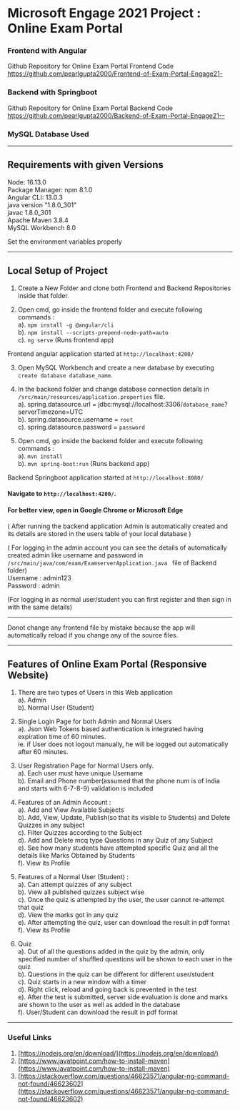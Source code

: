 # Microsoft Engage 2021 Project : Online Exam Portal

### Frontend with Angular
Github Repository for Online Exam Portal Frontend Code [ https://github.com/pearlgupta2000/Frontend-of-Exam-Portal-Engage21- ](https://github.com/pearlgupta2000/Frontend-of-Exam-Portal-Engage21-)

### Backend with Springboot
Github Repository for Online Exam Portal Backend Code[ https://github.com/pearlgupta2000/Backend-of-Exam-Portal-Engage21-- ](https://github.com/pearlgupta2000/Backend-of-Exam-Portal-Engage21--)

### MySQL Database Used

---

## Requirements with given Versions

Node: 16.13.0 <br>
Package Manager: npm 8.1.0<br>
Angular CLI: 13.0.3 <br>
java version "1.8.0_301" <br>
javac 1.8.0_301 <br>
Apache Maven 3.8.4 <br>
MySQL Workbench 8.0 <br>

Set the environment variables properly

---

## Local Setup of Project

1. Create a New Folder and clone both Frontend and Backend Repositories inside that folder.

2. Open cmd, go inside the frontend folder and execute following commands : <br>
   a). `npm install -g @angular/cli` <br>
   b). `npm install --scripts-prepend-node-path=auto` <br>
   c). `ng serve` (Runs frontend app) <br>

Frontend angular application started at `http://localhost:4200/`

3. Open MySQL Workbench and create a new database by executing `create database database_name`.

4. In the backend folder and change database connection details in `/src/main/resources/application.properties` file. <br>
   a). spring.datasource.url = jdbc:mysql://localhost:3306/`database_name`?serverTimezone=UTC <br>
   b). spring.datasource.username = `root` <br>
   c). spring.datasource.password = `password` <br>

5. Open cmd, go inside the backend folder and execute following commands : <br>
   a). `mvn install` <br>
   b). `mvn spring-boot:run` (Runs backend app) <br>

Backend Springboot application started at `http://localhost:8080/`

#### Navigate to `http://localhost:4200/`. <br>

#### For better view, open in Google Chrome or Microsoft Edge

( After running the backend application Admin is automatically created and its details are stored in the users table of your local database )<br>

( For logging in the admin account you can see the details of automatically created admin like username and password in `/src/main/java/com/exam/ExamserverApplication.java ` file of Backend folder) <br>
Username : admin123 <br>
Password : admin <br>

(For logging in as normal user/student you can first register and then sign in with the same details)

---

Donot change any frontend file by mistake because the app will automatically reload if you change any of the source files.<br>

---

## Features of Online Exam Portal (Responsive Website)

1. There are two types of Users in this Web application <br>
   a). Admin <br>
   b). Normal User (Student)

2. Single Login Page for both Admin and Normal Users <br>
   a). Json Web Tokens based authentication is integrated having expiration time of 60 minutes. <br>
   ie. if User does not logout manually, he will be logged out automatically after 60 minutes.

3. User Registration Page for Normal Users only. <br>
   a). Each user must have unique Username <br>
   b). Email and Phone number(assumed that the phone num is of India and starts with 6-7-8-9) validation is included

5. Features of an Admin Account : <br>
   a). Add and View Available Subjects <br>
   b). Add, View, Update, Publish(so that its visible to Students) and Delete Quizzes in any subject <br>
   c). Filter Quizzes according to the Subject <br>
   d). Add and Delete mcq type Questions in any Quiz of any Subject <br>
   e). See how many students have attempted specific Quiz and all the details like Marks Obtained by Students <br>
   f). View its Profile

6. Features of a Normal User (Student) : <br>
   a). Can attempt quizzes of any subject <br>
   b). View all published quizzes subject wise <br>
   c). Once the quiz is attempted by the user, the user cannot re-attempt that quiz <br>
   d). View the marks got in any quiz <br>
   e). After attempting the quiz, user can download the result in pdf format <br>
   f). View its Profile

7. Quiz <br>
   a). Out of all the questions added in the quiz by the admin, only specified number of shuffled questions will be shown to each user in the quiz <br>
   b). Questions in the quiz can be different for different user/student <br>
   c). Quiz starts in a new window with a timer <br>
   d). Right click, reload and going back is prevented in the test <br>
   e). After the test is submitted, server side evaluation is done and marks are shown to the user as well as added in the database <br>
   f). User/Student can download the result in pdf format

---

### Useful Links
1. [https://nodejs.org/en/download/](https://nodejs.org/en/download/) <br>
2. [https://www.javatpoint.com/how-to-install-maven](https://www.javatpoint.com/how-to-install-maven)
3. [https://stackoverflow.com/questions/46623571/angular-ng-command-not-found/46623602](https://stackoverflow.com/questions/46623571/angular-ng-command-not-found/46623602)

